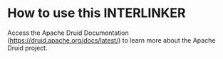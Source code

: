 # How to use this INTERLINKER

Access the Apache Druid Documentation (https://druid.apache.org/docs/latest/) to learn more about the Apache Druid project.
